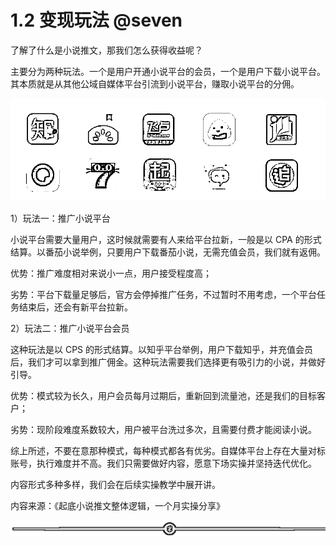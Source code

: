 # 1.2 变现玩法 @seven

了解了什么是小说推文，那我们怎么获得收益呢？

主要分为两种玩法。一个是用户开通小说平台的会员，一个是用户下载小说平台。其本质就是从其他公域自媒体平台引流到小说平台，赚取小说平台的分佣。

![](img/bceaf7a6c45695b8f6e0e82327e0d633.png)

1）玩法一：推广小说平台

小说平台需要大量用户，这时候就需要有人来给平台拉新，一般是以 CPA 的形式结算。以番茄小说举例，只要用户下载番茄小说，无需充值会员，我们就有返佣。

优势：推广难度相对来说小一点，用户接受程度高；

劣势：平台下载量足够后，官方会停掉推广任务，不过暂时不用考虑，一个平台任务结束后，还会有新平台拉新。

2）玩法二：推广小说平台会员

这种玩法是以 CPS 的形式结算。以知乎平台举例，用户下载知乎，并充值会员后，我们才可以拿到推广佣金。这种玩法需要我们选择更有吸引力的小说，并做好引导。

优势：模式较为长久，用户会员每月过期后，重新回到流量池，还是我们的目标客户；

劣势：现阶段难度系数较大，用户被平台洗过多次，且需要付费才能阅读小说。

综上所述，不要在意那种模式，每种模式都各有优劣。自媒体平台上存在大量对标账号，执行难度并不高。我们只需要做好内容，愿意下场实操并坚持迭代优化。

内容形式多种多样，我们会在后续实操教学中展开讲。

内容来源：《起底小说推文整体逻辑，一个月实操分享》

![](img/8cd4882c394e0a215918dd25d4aa188b.png)